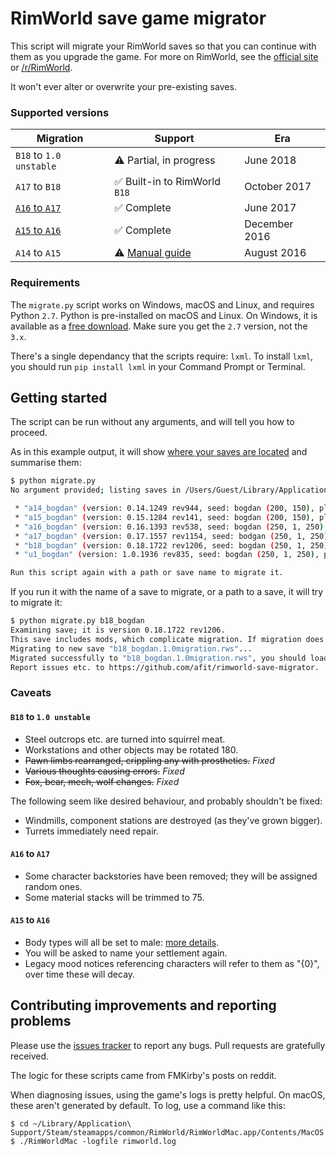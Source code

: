 # RimWorld save game migrator

This script will migrate your RimWorld saves so that you can continue with them as you upgrade the game. For more on RimWorld, see the [official site](https://rimworldgame.com) or [/r/RimWorld](https://www.reddit.com/r/RimWorld/).

It won't ever alter or overwrite your pre-existing saves.

### Supported versions

| Migration   | Support          | Era |
| ----------- | ------------------ | --- |
| `B18` to `1.0 unstable`   | ⚠️ Partial, in progress | June 2018 |
| `A17` to `B18`  | ✅ Built-in to RimWorld `B18` | October 2017 |
| [`A16` to `A17`](https://github.com/afit/rimworld-save-migrator/blob/master/upgrade_rws_a16_to_a17.py) | ✅ Complete | June 2017 |
| [`A15` to `A16`](https://github.com/afit/rimworld-save-migrator/blob/master/upgrade_rws_a15_to_a16.py)  | ✅ Complete | December 2016 |
| `A14` to `A15`  | ⚠️ [Manual guide](https://www.reddit.com/r/RimWorld/comments/4zrotj/guide_how_to_update_an_a14_save_to_a15/) | August 2016 |

### Requirements

The `migrate.py` script works on Windows, macOS and Linux, and requires Python `2.7`.
Python is pre-installed on macOS and Linux. On Windows, it is available as a [free download](https://www.python.org/downloads/). Make sure you get the `2.7` version, not the `3.x`.

There's a single dependancy that the scripts require: `lxml`.
To install `lxml`, you should run `pip install lxml` in your Command Prompt or Terminal.

## Getting started

The script can be run without any arguments, and will tell you how to proceed.

As in this example output, it will show [where your saves are located](http://rimworldwiki.com/wiki/Save_file) and summarise them:

```bash
$ python migrate.py
No argument provided; listing saves in /Users/Guest/Library/Application Support/RimWorld/Saves...

 * "a14_bogdan" (version: 0.14.1249 rev944, seed: bogdan (200, 150), playtime: 0:00:24, mods: Core)
 * "a15_bogdan" (version: 0.15.1284 rev141, seed: bogdan (200, 150), playtime: 0:00:23, mods: Core)
 * "a16_bogdan" (version: 0.16.1393 rev538, seed: bogdan (250, 1, 250), playtime: 0:00:26, mods: Core)
 * "a17_bogdan" (version: 0.17.1557 rev1154, seed: bodgan (250, 1, 250), playtime: 0:00:12, mods: Core)
 * "b18_bogdan" (version: 0.18.1722 rev1206, seed: bogdan (250, 1, 250), playtime: 0:00:06, mods: Core)
 * "u1_bogdan" (version: 1.0.1936 rev835, seed: bogdan (250, 1, 250), playtime: 0:01:26, mods: Core)

Run this script again with a path or save name to migrate it.
```

If you run it with the name of a save to migrate, or a path to a save, it will try to migrate it:

```bash
$ python migrate.py b18_bogdan
Examining save; it is version 0.18.1722 rev1206.
This save includes mods, which complicate migration. If migration does not complete, try re-saving your original game without mods.
Migrating to new save "b18_bogdan.1.0migration.rws"...
Migrated successfully to "b18_bogdan.1.0migration.rws", you should load and save this before migrating further. Good luck!
Report issues etc. to https://github.com/afit/rimworld-save-migrator.
```

### Caveats

#### `B18` to `1.0 unstable`

* Steel outcrops etc. are turned into squirrel meat.
* Workstations and other objects may be rotated 180.
* ~~Pawn limbs rearranged, crippling any with prosthetics.~~ *Fixed*
* ~~Various thoughts causing errors.~~ *Fixed*
* ~~Fox, bear, mech, wolf changes.~~ *Fixed*

The following seem like desired behaviour, and probably shouldn't be fixed:

* Windmills, component stations are destroyed (as they've grown bigger).
* Turrets immediately need repair.

#### `A16` to `A17`

* Some character backstories have been removed; they will be assigned random ones.
* Some material stacks will be trimmed to 75.

#### `A15` to `A16`

* Body types will all be set to male: [more details](http://pastebin.com/HNFFsMBC).
* You will be asked to name your settlement again.
* Legacy mood notices referencing characters will refer to them as "{0}", over time these will decay.

## Contributing improvements and reporting problems

Please use the [issues tracker](https://github.com/afit/rimworld-save-migrator/issues)
to report any bugs. Pull requests are gratefully received.

The logic for these scripts came from FMKirby's posts on reddit.

When diagnosing issues, using the game's logs is pretty helpful. On macOS, these
aren't generated by default. To log, use a command like this:

```
$ cd ~/Library/Application\ Support/Steam/steamapps/common/RimWorld/RimWorldMac.app/Contents/MacOS
$ ./RimWorldMac -logfile rimworld.log
```
